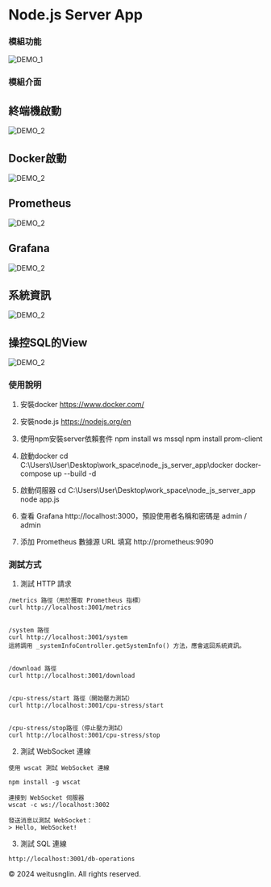 # Node.js Server App

### 模組功能

![DEMO_1](https://github.com/weitsunglin/node_js_server_app/blob/main/demo/09.png)

### 模組介面

## 終端機啟動
![DEMO_2](https://github.com/weitsunglin/node_js_server_app/blob/main/demo/05.png)

## Docker啟動

![DEMO_2](https://github.com/weitsunglin/node_js_server_app/blob/main/demo/06.png)

## Prometheus

![DEMO_2](https://github.com/weitsunglin/node_js_server_app/blob/main/demo/04.png)


## Grafana

![DEMO_2](https://github.com/weitsunglin/node_js_server_app/blob/main/demo/03.png)


## 系統資訊

![DEMO_2](https://github.com/weitsunglin/node_js_server_app/blob/main/demo/01.png)


## 操控SQL的View

![DEMO_2](https://github.com/weitsunglin/node_js_server_app/blob/main/demo/02.png)

### 使用說明

1. 安裝docker
    https://www.docker.com/
2. 安裝node.js
    https://nodejs.org/en
3. 使用npm安裝server依賴套件 
    npm install ws mssql
    npm install prom-client
4. 啟動docker 
    cd C:\Users\User\Desktop\work_space\node_js_server_app\docker
    docker-compose up --build -d 
5. 啟動伺服器
    cd C:\Users\User\Desktop\work_space\node_js_server_app
    node app.js

6. 查看 Grafana
   http://localhost:3000，預設使用者名稱和密碼是 admin / admin

8. 添加 Prometheus 數據源
   URL 填寫 http://prometheus:9090


### 測試方式

1. 測試 HTTP 請求
```
/metrics 路徑（用於獲取 Prometheus 指標）
curl http://localhost:3001/metrics   


/system 路徑
curl http://localhost:3001/system
這將調用 _systemInfoController.getSystemInfo() 方法，應會返回系統資訊。


/download 路徑
curl http://localhost:3001/download


/cpu-stress/start 路徑（開始壓力測試）
curl http://localhost:3001/cpu-stress/start


/cpu-stress/stop路徑（停止壓力測試）
curl http://localhost:3001/cpu-stress/stop
```

2. 測試 WebSocket 連線
```
使用 wscat 測試 WebSocket 連線

npm install -g wscat

連接到 WebSocket 伺服器
wscat -c ws://localhost:3002

發送消息以測試 WebSocket：
> Hello, WebSocket!

```

3. 測試 SQL 連線
```
http://localhost:3001/db-operations
```

© 2024 weitusnglin. All rights reserved.

